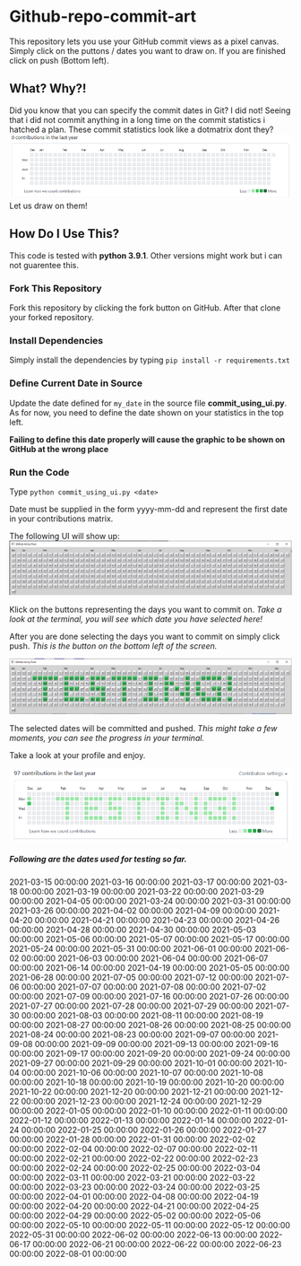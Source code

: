 # Github-repo-commit-art
This repository lets you use your GitHub commit views as a pixel canvas. Simply click on the puttons / dates you want 
to draw on. If you are finished click on push (Bottom left).

## What? Why?!
Did you know that you can specify the commit dates in Git?
I did not!
Seeing that i did not commit anything in a long time on the commit statistics i hatched a plan.
These commit statistics look like a dotmatrix dont they?
![There is something missing here!](doc/img/empty_commit_statistics.PNG?raw=true "Empty statistics")
Let us draw on them!

## How Do I Use This?
This code is tested with **python 3.9.1**. Other versions might work but i can not guarentee this.

### Fork This Repository
Fork this repository by clicking the fork button on GitHub.
After that clone your forked repository.

### Install Dependencies
Simply install the dependencies by typing
`pip install -r requirements.txt`

### Define Current Date in Source
Update the date defined for `my_date` in the source file **commit_using_ui.py**.
As for now, you need to define the date shown on your statistics in the top left.

**Failing to define this date properly will cause the graphic to be shown on GitHub at the wrong place**

### Run the Code
Type 
`python commit_using_ui.py <date>`

Date must be supplied in the form yyyy-mm-dd and represent the first date in your contributions matrix.

The following UI will show up:
![There is something missing here!](doc/img/Empty_ui.PNG?raw=true "Empty UI")

Klick on the buttons representing the days you want to commit on.
*Take a look at the terminal, you will see which date you have selected here!*

After you are done selecting the days you want to commit on simply click push.
*This is the button on the bottom left of the screen.*

![There is something missing here!](doc/img/Testing_ui.PNG?raw=true "Testing written in UI")

The selected dates will be committed and pushed.
*This might take a few moments, you can see the progress in your terminal.*

Take a look at your profile and enjoy.

![There is something missing here!](doc/img/Github_test.PNG?raw=true "Testing as commits on GitHub")

##### Following are the dates used for testing so far.
2021-03-15 00:00:00
2021-03-16 00:00:00
2021-03-17 00:00:00
2021-03-18 00:00:00
2021-03-19 00:00:00
2021-03-22 00:00:00
2021-03-29 00:00:00
2021-04-05 00:00:00
2021-03-24 00:00:00
2021-03-31 00:00:00
2021-03-26 00:00:00
2021-04-02 00:00:00
2021-04-09 00:00:00
2021-04-20 00:00:00
2021-04-21 00:00:00
2021-04-23 00:00:00
2021-04-26 00:00:00
2021-04-28 00:00:00
2021-04-30 00:00:00
2021-05-03 00:00:00
2021-05-06 00:00:00
2021-05-07 00:00:00
2021-05-17 00:00:00
2021-05-24 00:00:00
2021-05-31 00:00:00
2021-06-01 00:00:00
2021-06-02 00:00:00
2021-06-03 00:00:00
2021-06-04 00:00:00
2021-06-07 00:00:00
2021-06-14 00:00:00
2021-04-19 00:00:00
2021-05-05 00:00:00
2021-06-28 00:00:00
2021-07-05 00:00:00
2021-07-12 00:00:00
2021-07-06 00:00:00
2021-07-07 00:00:00
2021-07-08 00:00:00
2021-07-02 00:00:00
2021-07-09 00:00:00
2021-07-16 00:00:00
2021-07-26 00:00:00
2021-07-27 00:00:00
2021-07-28 00:00:00
2021-07-29 00:00:00
2021-07-30 00:00:00
2021-08-03 00:00:00
2021-08-11 00:00:00
2021-08-19 00:00:00
2021-08-27 00:00:00
2021-08-26 00:00:00
2021-08-25 00:00:00
2021-08-24 00:00:00
2021-08-23 00:00:00
2021-09-07 00:00:00
2021-09-08 00:00:00
2021-09-09 00:00:00
2021-09-13 00:00:00
2021-09-16 00:00:00
2021-09-17 00:00:00
2021-09-20 00:00:00
2021-09-24 00:00:00
2021-09-27 00:00:00
2021-09-29 00:00:00
2021-10-01 00:00:00
2021-10-04 00:00:00
2021-10-06 00:00:00
2021-10-07 00:00:00
2021-10-08 00:00:00
2021-10-18 00:00:00
2021-10-19 00:00:00
2021-10-20 00:00:00
2021-10-22 00:00:00
2021-12-20 00:00:00
2021-12-21 00:00:00
2021-12-22 00:00:00
2021-12-23 00:00:00
2021-12-24 00:00:00
2021-12-29 00:00:00
2022-01-05 00:00:00
2022-01-10 00:00:00
2022-01-11 00:00:00
2022-01-12 00:00:00
2022-01-13 00:00:00
2022-01-14 00:00:00
2022-01-24 00:00:00
2022-01-25 00:00:00
2022-01-26 00:00:00
2022-01-27 00:00:00
2022-01-28 00:00:00
2022-01-31 00:00:00
2022-02-02 00:00:00
2022-02-04 00:00:00
2022-02-07 00:00:00
2022-02-11 00:00:00
2022-02-21 00:00:00
2022-02-22 00:00:00
2022-02-23 00:00:00
2022-02-24 00:00:00
2022-02-25 00:00:00
2022-03-04 00:00:00
2022-03-11 00:00:00
2022-03-21 00:00:00
2022-03-22 00:00:00
2022-03-23 00:00:00
2022-03-24 00:00:00
2022-03-25 00:00:00
2022-04-01 00:00:00
2022-04-08 00:00:00
2022-04-19 00:00:00
2022-04-20 00:00:00
2022-04-21 00:00:00
2022-04-25 00:00:00
2022-04-29 00:00:00
2022-05-02 00:00:00
2022-05-06 00:00:00
2022-05-10 00:00:00
2022-05-11 00:00:00
2022-05-12 00:00:00
2022-05-31 00:00:00
2022-06-02 00:00:00
2022-06-13 00:00:00
2022-06-17 00:00:00
2022-06-21 00:00:00
2022-06-22 00:00:00
2022-06-23 00:00:00
2022-08-01 00:00:00
